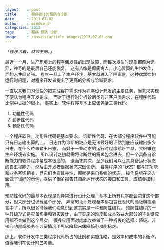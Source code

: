 ```yaml
---
layout    : post
title     : 程序设计的预防与诊断
date      : 2013-07-02
author    : mindwind
categories: 2013
tags      : 程序 预防 诊断
image     : /assets/article_images/2013-07-02.png
---
```



_「程序活着，就会生病。」_


最近一个月，生产环境上的程序偶发性的出现故障，而每次发生时现象都颇为诡异，神奇的是最后自己还能恢复。
这有点像是癫痫病人，小心翼翼的生怕发作，弄的人神经紧张。
程序一旦上了生产环境，基本就进入了隔离屋，这种偶然性的运行时问题，对程序开发者提出了更高的分析与诊断要求。

一直以来我们习惯性的把完成客户需求作为程序设计开发的主要任务，当需求实现了便认为程序开发完成。
而对于运行时分析诊断类的非客户类需求，在程序代码比例中占据的很小。
事实上，软件程序基本上应该包括三类代码:

  1. 功能性代码
  2. 诊断性代码
  3. 预防性代码

一个程序软件，功能性代码是基本要求。
诊断性代码，在大部分程序软件中可能只有日志输出算的上。
日志作为诊断的缺点是无法很好的评估到底应该输出多少日志，在什么位置输出日志。
而对于一些动态的运行时程序诊断工具，又很难在生产环境去实施。
所以设计之初就需将诊断性的需求包含进去，但一个具备自诊断能力的软件程序是成本很高的。
退而求其次，至少我们可以让其具备运行状态的自汇报能力，然后由开发者根据状态来做诊断。
每类程序的 “状态” 都与其功能和业务密切相关，但它们也有其共性，那就是来自系统的状态。
操作系统在这方面做了很好的示例，提供了很多报告其自身运行状态的接口和工具，应该善加利用。


预防性代码的最基本表现是对异常进行设计处理，基本上所有程序都会包含这个部分，但大部分也仅有这个部分。
异常的设计处理基本都包含在现代的高级编程语言中了，所以很多时候我们没意识到这其实是一种预防性编程。
预防性编程的一种升级形式是灾备切换和容灾设计，由于实施的难度和成本效益大部分的非关键应用都不会做到这个层次。
很多应用面对成本收益做了一种折衷的选择：降级。非核心功能或服务在必要情况下可以降级来保障核心功能稳定。

综上，软件开发中三类程序代码所占的比例和实施策略，是效率和成本的平衡点，值得我们在设计时去考量。
